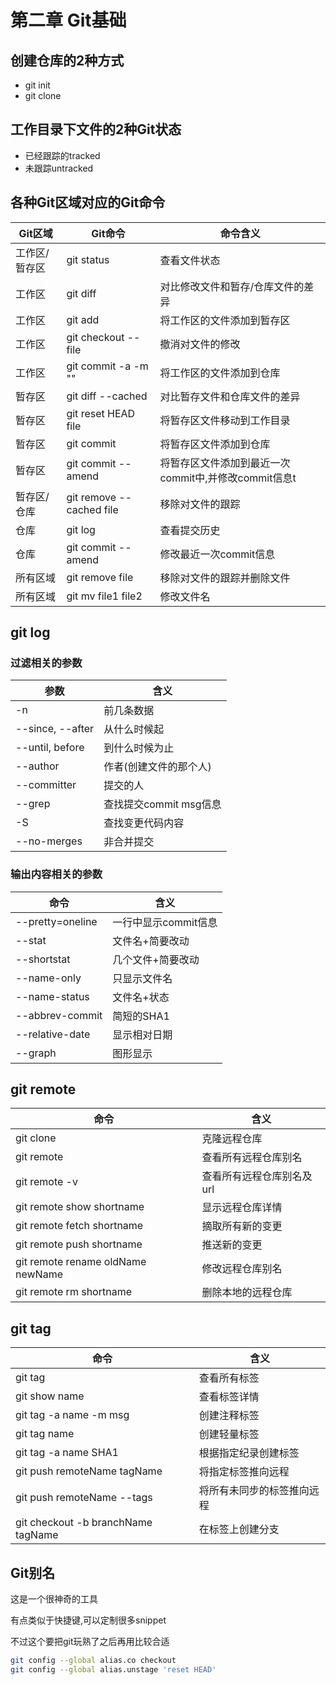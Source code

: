 # 第二章 Git基础

## 创建仓库的2种方式

- git init
- git clone

## 工作目录下文件的2种Git状态

- 已经跟踪的tracked
- 未跟踪untracked

## 各种Git区域对应的Git命令

|  Git区域 | Git命令 | 命令含义 |
|---|---|---|
| 工作区/暂存区 | git status | 查看文件状态 |
| 工作区 | git diff | 对比修改文件和暂存/仓库文件的差异 |
| 工作区 | git add | 将工作区的文件添加到暂存区 |
| 工作区 | git checkout -- file | 撤消对文件的修改 |
| 工作区 | git commit -a -m "" | 将工作区的文件添加到仓库 |
| 暂存区 | git diff --cached | 对比暂存文件和仓库文件的差异 |
| 暂存区 | git reset HEAD file | 将暂存区文件移动到工作目录 |
| 暂存区 | git commit | 将暂存区文件添加到仓库 |
| 暂存区 | git commit --amend | 将暂存区文件添加到最近一次commit中,并修改commit信息t |
| 暂存区/仓库 | git remove --cached file | 移除对文件的跟踪 |
| 仓库 | git log | 查看提交历史 |
| 仓库 | git commit --amend | 修改最近一次commit信息 |
| 所有区域 | git remove file | 移除对文件的跟踪并删除文件 |
| 所有区域 | git mv file1 file2 | 修改文件名 |

## git log

### 过滤相关的参数

| 参数 | 含义 |
|---|---|
| -n  | 前几条数据 |
| --since, --after | 从什么时候起 |
| --until, before | 到什么时候为止 |
| --author | 作者(创建文件的那个人) |
| --committer | 提交的人 |
| --grep | 查找提交commit msg信息 |
| -S | 查找变更代码内容 |
| --no-merges | 非合并提交 |

### 输出内容相关的参数

| 命令 | 含义 |
|---|---|
| --pretty=oneline | 一行中显示commit信息 |
| --stat | 文件名+简要改动 |
| --shortstat | 几个文件+简要改动 |
| --name-only | 只显示文件名 |
| --name-status | 文件名+状态 |
| --abbrev-commit | 简短的SHA1 |
| --relative-date | 显示相对日期 |
| --graph | 图形显示 |

## git remote

| 命令 | 含义 |
|---|---|
| git clone | 克隆远程仓库 |
| git remote | 查看所有远程仓库别名 |
| git remote -v | 查看所有远程仓库别名及url |
| git remote show shortname | 显示远程仓库详情 |
| git remote fetch shortname | 摘取所有新的变更 |
| git remote push shortname | 推送新的变更 |
| git remote rename oldName newName | 修改远程仓库别名 |
| git remote rm shortname | 删除本地的远程仓库 |

## git tag

| 命令 | 含义 |
|---|---|
| git tag | 查看所有标签 |
| git show name | 查看标签详情 |
| git tag -a name -m msg | 创建注释标签 |
| git tag name | 创建轻量标签 |
| git tag -a name SHA1 | 根据指定纪录创建标签 |
| git push remoteName tagName | 将指定标签推向远程 |
| git push remoteName --tags | 将所有未同步的标签推向远程 |
| git checkout -b branchName tagName | 在标签上创建分支 |

## Git别名

这是一个很神奇的工具

有点类似于快捷键,可以定制很多snippet

不过这个要把git玩熟了之后再用比较合适

```bash
git config --global alias.co checkout
git config --global alias.unstage 'reset HEAD'
```

